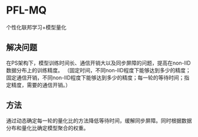# PFL-MQ

个性化联邦学习+模型量化

## 解决问题

在PS架构下，模型训练时间长、通信开销大以及同步屏障的问题，提高在non-IID数据分布上的训练精度。 （固定时间，不同non-IID程度下能够达到多少的精度；固定通信开销，不同non-IID程度下能够达到多少的精度；每一轮的等待时间；指定精度，需要的通信开销。）

## 方法

通过动态确定每一轮的量化比的方法降低等待时间，缓解同步屏障。同时根据数据分布和量化比确定模型聚合的权重。
